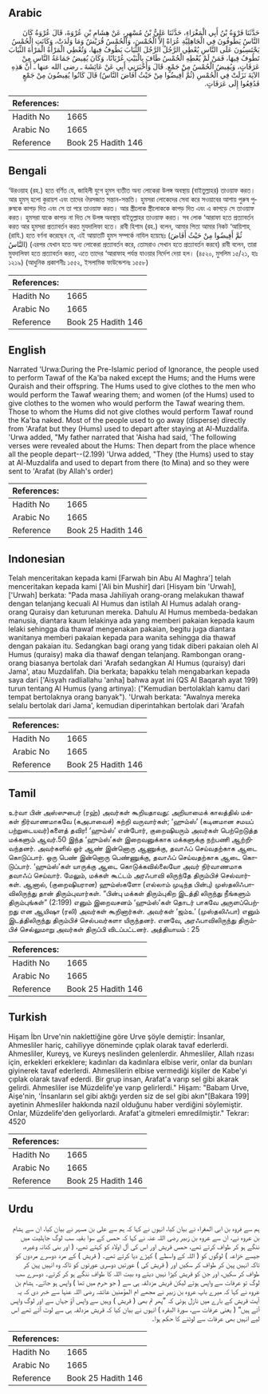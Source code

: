 ## Arabic


<div dir="rtl" lang="ar" style={{fontSize:'larger',backgroundColor:'#f8f9fa',padding:20}}>
حَدَّثَنَا فَرْوَةُ بْنُ أَبِي الْمَغْرَاءِ، حَدَّثَنَا عَلِيُّ بْنُ مُسْهِرٍ، عَنْ هِشَامِ بْنِ عُرْوَةَ، قَالَ عُرْوَةُ كَانَ النَّاسُ يَطُوفُونَ فِي الْجَاهِلِيَّةِ عُرَاةً إِلاَّ الْحُمْسَ، وَالْحُمْسُ قُرَيْشٌ وَمَا وَلَدَتْ، وَكَانَتِ الْحُمْسُ يَحْتَسِبُونَ عَلَى النَّاسِ يُعْطِي الرَّجُلُ الرَّجُلَ الثِّيَابَ يَطُوفُ فِيهَا، وَتُعْطِي الْمَرْأَةُ الْمَرْأَةَ الثِّيَابَ تَطُوفُ فِيهَا، فَمَنْ لَمْ يُعْطِهِ الْحُمْسُ طَافَ بِالْبَيْتِ عُرْيَانًا، وَكَانَ يُفِيضُ جَمَاعَةُ النَّاسِ مِنْ عَرَفَاتٍ، وَيُفِيضُ الْحُمْسُ مِنْ جَمْعٍ‏.‏ قَالَ وَأَخْبَرَنِي أَبِي عَنْ عَائِشَةَ ـ رضى الله عنها ـ أَنَّ هَذِهِ الآيَةَ نَزَلَتْ فِي الْحُمْسِ ‏(‏ثُمَّ أَفِيضُوا مِنْ حَيْثُ أَفَاضَ النَّاسُ‏)‏ قَالَ كَانُوا يُفِيضُونَ مِنْ جَمْعٍ فَدُفِعُوا إِلَى عَرَفَاتٍ‏.‏
</div>
<div style={{backgroundColor:'#f8f9fa',padding:20, marginBottom: 10}}><table> <thead> <tr> <th>References:</th> <th></th> </tr> </thead> <tbody><tr><td>Hadith No</td><td>1665</td></tr><tr><td>Arabic No</td><td>1665</td></tr><tr><td>Reference</td><td>Book 25 Hadith 146</td></tr></tbody></table></div>

## Bengali


<div dir="ltr" lang="bn" style={{fontSize:'larger',backgroundColor:'#f8f9fa',padding:20}}>
‘উরওয়াহ (রহ.) হতে বর্ণিত যে, জাহিলী যুগে হুমস ব্যতীত অন্য লোকেরা উলঙ্গ অবস্থায় (বাইতুল্লাহর) তাওয়াফ করত। আর হুমস্ হলো কুরায়শ এবং তাদের ঔরসজাত সন্তান-সন্ততি। হুমসরা লোকেদের সেবা করে সওয়াবের আশায় পুরুষ পুরুষকে কাপড় দিত এবং সে তা পরে তাওয়াফ করত। আর স্ত্রীলোক স্ত্রীলোককে কাপড় দিত এবং এ কাপড়ে সে তাওয়াফ করত। হুমসরা যাকে কাপড় না দিত সে উলঙ্গ অবস্থায় বাইতুল্লাহর তাওয়াফ করত। সব লোক ‘আরাফা হতে প্রত্যাবর্তন করত আর হুমসরা প্রত্যাবর্তন করত মুযদালিফা হতে। রাবী হিশাম (রহ.) বলেন, আমার পিতা আমার নিকট ‘আয়িশাহ্ (রাযি.) হতে বর্ণনা করেছেন যে, এই আয়াতটি হুমস সম্পর্কে নাযিল হয়েছেঃ (ثُمَّ أَفِيضُوا مِنْ حَيْثُ أَفَاضَ النَّاسُ) (এরপর যেখান হতে অন্য লোকেরা প্রত্যাবর্তন করে, তোমরাও সেখান হতে প্রত্যাবর্তন করবে) রাবী বলেন, তারা মুযদালিফা হতে প্রত্যাবর্তন করত, এতে তাদের ‘আরাফাহ পর্যন্ত যাওয়ার নির্দেশ দেয়া হল। (৪৫২০, মুসলিম ১৫/২১, হাঃ ১২১৯) (আধুনিক প্রকাশনীঃ ১৫৫২, ইসলামিক ফাউন্ডেশনঃ ১৫৫৮)
</div>
<div style={{backgroundColor:'#f8f9fa',padding:20, marginBottom: 10}}><table> <thead> <tr> <th>References:</th> <th></th> </tr> </thead> <tbody><tr><td>Hadith No</td><td>1665</td></tr><tr><td>Arabic No</td><td>1665</td></tr><tr><td>Reference</td><td>Book 25 Hadith 146</td></tr></tbody></table></div>

## English


<div dir="ltr" lang="en" style={{fontSize:'larger',backgroundColor:'#f8f9fa',padding:20}}>
Narrated 'Urwa:During the Pre-Islamic period of Ignorance, the people used to perform Tawaf of the Ka'ba naked except the Hums; and the Hums were Quraish and their offspring. The Hums used to give clothes to the men who would perform the Tawaf wearing them; and women (of the Hums) used to give clothes to the women who would perform the Tawaf wearing them. Those to whom the Hums did not give clothes would perform Tawaf round the Ka'ba naked. Most of the people used to go away (disperse) directly from 'Arafat but they (Hums) used to depart after staying at Al-Muzdalifa. 'Urwa added, "My father narrated that 'Aisha had said, 'The following verses were revealed about the Hums: Then depart from the place whence all the people depart--(2.199) 'Urwa added, "They (the Hums) used to stay at Al-Muzdalifa and used to depart from there (to Mina) and so they were sent to 'Arafat (by Allah's order)
</div>
<div style={{backgroundColor:'#f8f9fa',padding:20, marginBottom: 10}}><table> <thead> <tr> <th>References:</th> <th></th> </tr> </thead> <tbody><tr><td>Hadith No</td><td>1665</td></tr><tr><td>Arabic No</td><td>1665</td></tr><tr><td>Reference</td><td>Book 25 Hadith 146</td></tr></tbody></table></div>

## Indonesian


<div dir="ltr" lang="id" style={{fontSize:'larger',backgroundColor:'#f8f9fa',padding:20}}>
Telah menceritakan kepada kami [Farwah bin Abu Al Maghra'] telah menceritakan kepada kami ['Ali bin Mushir] dari [Hisyam bin 'Urwah], ['Urwah] berkata: "Pada masa Jahiliyah orang-orang melakukan thawaf dengan telanjang kecuali Al Humus dan istilah Al Humus adalah orang-orang Quraisy dan keturunan mereka. Dahulu Al Humus membeda-bedakan manusia, diantara kaum lelakinya ada yang memberi pakaian kepada kaum lelaki sehingga dia thawaf mengenakan pakaian, begitu juga diantara wanitanya memberi pakaian kepada para wanita sehingga dia thawaf dengan pakaian itu. Sedangkan bagi orang yang tidak diberi pakaian oleh Al Humus (quraisy) maka dia thawaf dengan telanjang. Rambongan orang-orang biasanya bertolak dari 'Arafah sedangkan Al Humus (quraisy) dari Jama', atau Muzdalifah. Dia berkata; bapakku telah mengabarkan kepada saya dari ['Aisyah radliallahu 'anha] bahwa ayat ini (QS Al Baqarah ayat 199) turun tentang Al Humus (yang artinya): ("Kemudian bertolaklah kamu dari tempat bertolaknya orang banyak"). 'Urwah berkata: "Awalnya mereka selalu bertolak dari Jama', kemudian diperintahkan bertolak dari 'Arafah
</div>
<div style={{backgroundColor:'#f8f9fa',padding:20, marginBottom: 10}}><table> <thead> <tr> <th>References:</th> <th></th> </tr> </thead> <tbody><tr><td>Hadith No</td><td>1665</td></tr><tr><td>Arabic No</td><td>1665</td></tr><tr><td>Reference</td><td>Book 25 Hadith 146</td></tr></tbody></table></div>

## Tamil


<div dir="ltr" lang="ta" style={{fontSize:'larger',backgroundColor:'#f8f9fa',padding:20}}>
உர்வா பின் அஸ்ஸுபைர் (ரஹ்) அவர்கள் கூறியதாவது: அறியாமைக் காலத்தில் மக்கள் நிர்வாணமாகவே (கஅபாவைச்) சுற்றி வருவார்கள்; ‘ஹும்ஸ்’ (கடினமான சமயப் பற்றுடையவர்)களைத் தவிர! ‘ஹும்ஸ்’ என்போர், குறைஷியரும் அவர்கள் பெற்றெடுத்த மக்களும் ஆவர்.50 இந்த ‘ஹும்ஸ்’கள் இறைவனுக்காக மக்களுக்கு நற்பணி ஆற்றிவந்தனர். அவர்களில் ஓர் ஆண் இன்னொரு ஆணுக்கு, தவாஃப் செய்வதற்காக ஆடை கொடுப்பார். ஒரு பெண் இன்னொரு பெண்ணுக்கு, தவாஃப் செய்வதற்காக ஆடை கொடுப்பார். ‘ஹும்ஸ்’கள் யாருக்கு ஆடை கொடுக்கவில்லையோ அவர் நிர்வாணமாக தவாஃப் செய்வார். மேலும், மக்கள் கூட்டம் அரஃபாவி லிருந்தே திரும்பிச் செல்வார்கள். ஆனால், (குறைஷியரான) ஹும்ஸ்களோ (எல்லாம் முடிந்த பின்பு) முஸ்தலிஃபாவிலிருந்து தான் திரும்புவார்கள். “பின்பு மக்கள் திரும்புகிற இடத்தி லிருந்து நீங்களும் திரும்புங்கள்” (2:199) எனும் இறைவசனம் ‘ஹும்ஸ்’கள் தொடர் பாகவே அருளப்பெற்றது என ஆயிஷா (ரலி) அவர்கள் கூறினார்கள். அவர்கள் ‘ஜம்உ’ (முஸ்தலிஃபா) எனும் இடத்திலிருந்து திரும்பிச் செல்பவர்களா யிருந்தனர். எனவே, அரஃபாவிலிருந்து திரும்பிச் செல்லுமாறு அவர்கள் திருப்பி விடப்பட்டனர். அத்தியாயம் : 25
</div>
<div style={{backgroundColor:'#f8f9fa',padding:20, marginBottom: 10}}><table> <thead> <tr> <th>References:</th> <th></th> </tr> </thead> <tbody><tr><td>Hadith No</td><td>1665</td></tr><tr><td>Arabic No</td><td>1665</td></tr><tr><td>Reference</td><td>Book 25 Hadith 146</td></tr></tbody></table></div>

## Turkish


<div dir="ltr" lang="tr" style={{fontSize:'larger',backgroundColor:'#f8f9fa',padding:20}}>
Hişam İbn Urve'nin naklettiğine göre Urve şöyle demiştir: İnsanlar, Ahmesliler hariç, cahiliyye döneminde çıplak olarak tavaf ederlerdi. Ahmesliler, Kureyş, ve Kureyş neslinden gelenlerdir. Ahmesliler, Allah rızası için, erkekleri erkeklere; kadınları da kadınlara elbise verir, onlar da bunları giyinerek tavaf ederlerdi. Ahmeslilerin elbise vermediği kişiler de Kabe'yi çıplak olarak tavaf ederdi. Bir grup insan, Arafat'a varıp sel gibi akarak gelirdi. Ahmesliler ise Müzdelife'ye varıp gelirlerdi." Hişam: "Babam Urve, Aişe'nin, 'İnsanların sel gibi aktığı yerden siz de sel gibi akın"[Bakara 199] ayetinin Ahmesliler hakkında nazil olduğunu haber verdiğini söylemiştir. Onlar, Müzdelife'den geliyorlardı. Arafat'a gitmeleri emredilmiştir." Tekrar: 4520
</div>
<div style={{backgroundColor:'#f8f9fa',padding:20, marginBottom: 10}}><table> <thead> <tr> <th>References:</th> <th></th> </tr> </thead> <tbody><tr><td>Hadith No</td><td>1665</td></tr><tr><td>Arabic No</td><td>1665</td></tr><tr><td>Reference</td><td>Book 25 Hadith 146</td></tr></tbody></table></div>

## Urdu


<div dir="rtl" lang="ur" style={{fontSize:'larger',backgroundColor:'#f8f9fa',padding:20}}>
ہم سے فروہ بن ابی المغراء نے بیان کیا، انہوں نے کہا کہ ہم سے علی بن مسہر نے بیان کیا، ان سے ہشام بن عروہ نے، ان سے عروہ بن زبیر رضی اللہ عنہ نے کہا کہ حمس کے سوا بقیہ سب لوگ جاہلیت میں ننگے ہو کر طواف کرتے تھے، حمس قریش اور اس کی آل اولاد کو کہتے تھے، ( اور بنی کنانہ وغیرہ، جیسے خزاعہ ) لوگوں کو ( اللہ کے واسطے ) کپڑے دیا کرتے تھے۔ ( قریش ) کے مرد دوسرے مردوں کو تاکہ انہیں پہن کر طواف کر سکیں اور ( قریش کی ) عورتیں دوسری عورتوں کو تاکہ وہ انہیں پہن کر طواف کر سکیں، اور جن کو قریش کپڑا نہیں دیتے وہ بیت اللہ کا طواف ننگے ہو کر کرتے۔ دوسرے سب لوگ تو عرفات سے واپس ہوتے لیکن قریش مزدلفہ ہی سے ( جو حرم میں تھا ) واپس ہو جاتے۔ ہشام بن عروہ نے کہا کہ میرے باپ عروہ بن زبیر نے مجھے ام المؤمنین عائشہ رضی اللہ عنہا سے خبر دی کہ یہ آیت قریش کے بارے میں نازل ہوئی کہ ”پھر تم بھی ( قریش ) وہیں سے واپس آؤ جہاں سے اور لوگ واپس آتے ہیں“ ( یعنی عرفات سے، سورۃ البقرہ ) انہوں نے بیان کیا کہ قریش مزدلفہ ہی سے لوٹ آتے تھے اس لیے انہیں بھی عرفات سے لوٹنے کا حکم ہوا۔
</div>
<div style={{backgroundColor:'#f8f9fa',padding:20, marginBottom: 10}}><table> <thead> <tr> <th>References:</th> <th></th> </tr> </thead> <tbody><tr><td>Hadith No</td><td>1665</td></tr><tr><td>Arabic No</td><td>1665</td></tr><tr><td>Reference</td><td>Book 25 Hadith 146</td></tr></tbody></table></div>